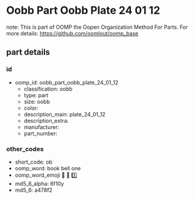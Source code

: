 # Oobb Part Oobb Plate 24 01 12  

note: This is part of OOMP the Oopen Organization Method For Parts. For more details: https://github.com/oomlout/oomp_base

##  part details





### id
* oomp_id: oobb_part_oobb_plate_24_01_12
  * classification: oobb
  * type: part
  * size: oobb
  * color: 
  * description_main: plate_24_01_12
  * description_extra: 
  * manufacturer: 
  * part_number: 

### other_codes
* short_code: ob
* oomp_word: book bell one
* oomp_word_emoji :book: :bell: :one:
* md5_6_alpha: 6f10y
* md5_6: a478f2
